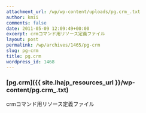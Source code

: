 ```yaml
---
attachment_url: /wp/wp-content/uploads/pg.crm_.txt
author: kmii
comments: false
date: 2011-05-09 12:09:49+00:00
excerpt: crmコマンド用リソース定義ファイル
layout: post
permalink: /wp/archives/1465/pg-crm
slug: pg-crm
title: pg.crm
wordpress_id: 1468
---
```


### [pg.crm]({{ site.lhajp_resources_url }}/wp-content/pg.crm_.txt)

crmコマンド用リソース定義ファイル
